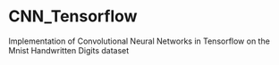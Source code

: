 # CNN_Tensorflow
Implementation of Convolutional Neural Networks in Tensorflow on the Mnist Handwritten Digits dataset
